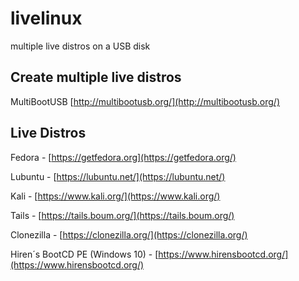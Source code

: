 # livelinux

multiple live distros on a USB disk

## Create multiple live distros

MultiBootUSB [http://multibootusb.org/](http://multibootusb.org/)

## Live Distros

Fedora - [https://getfedora.org](https://getfedora.org/)

Lubuntu - [https://lubuntu.net/](https://lubuntu.net/)

Kali - [https://www.kali.org/](https://www.kali.org/)

Tails - [https://tails.boum.org/](https://tails.boum.org/)

Clonezilla - [https://clonezilla.org/](https://clonezilla.org/)

Hiren´s BootCD PE (Windows 10) - [https://www.hirensbootcd.org/](https://www.hirensbootcd.org/)
